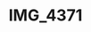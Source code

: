 ---
pid: '140'
layout: photos
title: IMG_4371
filename: IMG_4371.jpg
caption: may sizes of dressers
permalink: "/photos/140.html"
---
